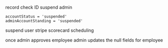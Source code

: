 record check ID
suspend admin

    accountStatus = 'suspended'
    adminAccountStanding = 'suspended'

suspend user
stripe
scorecard
scheduling

once admin approves employee admin updates the null fields for employee